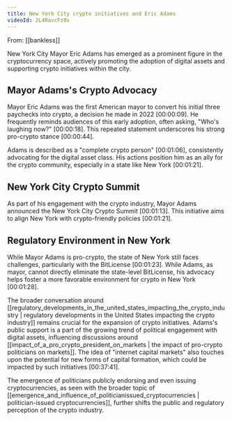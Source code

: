 ```yaml
---
title: New York City crypto initiatives and Eric Adams
videoId: 2L4RavcFz0s
---
```


From: [[bankless]] <br/> 

New York City Mayor Eric Adams has emerged as a prominent figure in the cryptocurrency space, actively promoting the adoption of digital assets and supporting crypto initiatives within the city.

## Mayor Adams's Crypto Advocacy
Mayor Eric Adams was the first American mayor to convert his initial three paychecks into crypto, a decision he made in 2022 <a class="yt-timestamp" data-t="00:00:09">[00:00:09]</a>. He frequently reminds audiences of this early adoption, often asking, "Who's laughing now?" <a class="yt-timestamp" data-t="00:00:18">[00:00:18]</a>. This repeated statement underscores his strong pro-crypto stance <a class="yt-timestamp" data-t="00:00:44">[00:00:44]</a>.

Adams is described as a "complete crypto person" <a class="yt-timestamp" data-t="00:01:06">[00:01:06]</a>, consistently advocating for the digital asset class. His actions position him as an ally for the crypto community, especially in a state like New York <a class="yt-timestamp" data-t="00:01:21">[00:01:21]</a>.

## New York City Crypto Summit
As part of his engagement with the crypto industry, Mayor Adams announced the New York City Crypto Summit <a class="yt-timestamp" data-t="00:01:13">[00:01:13]</a>. This initiative aims to align New York with crypto-friendly policies <a class="yt-timestamp" data-t="00:01:21">[00:01:21]</a>.

## Regulatory Environment in New York
While Mayor Adams is pro-crypto, the state of New York still faces challenges, particularly with the BitLicense <a class="yt-timestamp" data-t="00:01:23">[00:01:23]</a>. While Adams, as mayor, cannot directly eliminate the state-level BitLicense, his advocacy helps foster a more favorable environment for crypto in New York <a class="yt-timestamp" data-t="00:01:28">[00:01:28]</a>.

The broader conversation around [[regulatory_developments_in_the_united_states_impacting_the_crypto_industry | regulatory developments in the United States impacting the crypto industry]] remains crucial for the expansion of crypto initiatives. Adams's public support is a part of the growing trend of political engagement with digital assets, influencing discussions around [[impact_of_a_pro_crypto_president_on_markets | the impact of pro-crypto politicians on markets]]. The idea of "internet capital markets" also touches upon the potential for new forms of capital formation, which could be impacted by such initiatives <a class="yt-timestamp" data-t="00:37:41">[00:37:41]</a>.

The emergence of politicians publicly endorsing and even issuing cryptocurrencies, as seen with the broader topic of [[emergence_and_influence_of_politicianissued_cryptocurrencies | politician-issued cryptocurrencies]], further shifts the public and regulatory perception of the crypto industry.